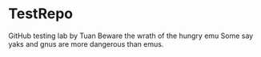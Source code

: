 # TestRepo
GitHub testing lab by Tuan
Beware the wrath of the hungry emu
Some say yaks and gnus are more dangerous than emus.

